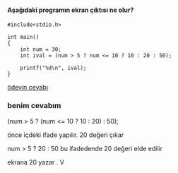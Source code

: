 #### Aşağıdaki programın ekran çıktısı ne olur?


```
#include<stdio.h>

int main()
{
	int num = 30;
	int ival = (num > 5 ? num <= 10 ? 10 : 20 : 50);

	printf("%d\n", ival);
}
```

[ödevin cevabı](https://vimeo.com/363334841)

### benim cevabım

(num > 5 ? (num <= 10 ? 10 : 20) : 50);

önce içdeki ifade yapılır. 20 değeri çıkar 

num > 5 ?  20 : 50  bu ifadedende 20 değeri elde edilir

ekrana 20 yazar .
V